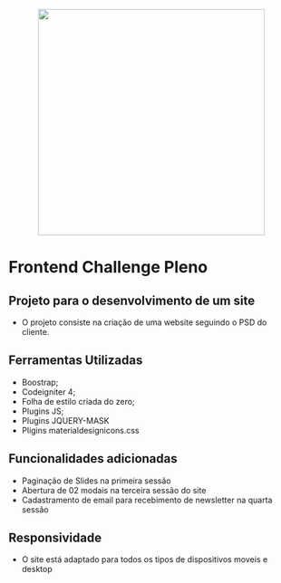 <p align="center"><a href="https://www.gmeloweb.com.br" target="_blank"><img src="https://www.gmeloweb.com.br/images/logo-proposta.png" width="400"></a></p>

# Frontend Challenge Pleno

## Projeto para o desenvolvimento de um site

- O projeto consiste na criação de uma website seguindo o PSD do cliente.

## Ferramentas Utilizadas

- Boostrap;
- Codeigniter 4;
- Folha de estilo criada do zero;
- Plugins JS;
- Plugins JQUERY-MASK
- Pligins materialdesignicons.css

## Funcionalidades adicionadas

- Paginação de Slides na primeira sessão
- Abertura de 02 modais na terceira sessão do site
- Cadastramento de email para recebimento de newsletter na quarta sessão


## Responsividade

- O site está adaptado para todos os tipos de dispositivos moveis e desktop


